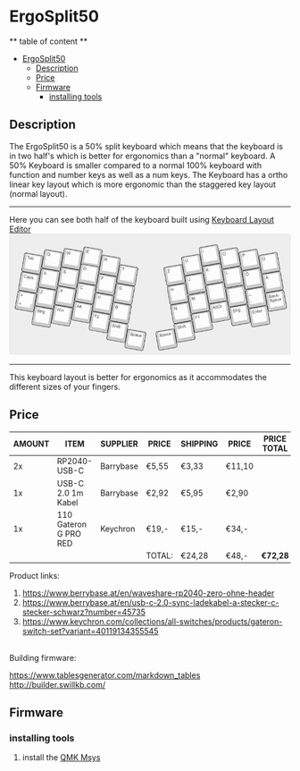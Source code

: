 # ErgoSplit50

** table of content **
- [ErgoSplit50](#ergosplit50)
  - [Description](#description)
  - [Price](#price)
  - [Firmware](#firmware)
    - [installing tools](#installing-tools)

## Description 

The ErgoSplit50 is a 50% split keyboard which means that the keyboard is in two half's which is better for ergonomics than a "normal" keyboard. A 50% Keyboard is smaller compared to a normal 100% keyboard with function and number keys as well as a num keys.
The Keyboard has a ortho linear key layout which is more ergonomic than the staggered key layout (normal layout).

___
Here you can see both half of the keyboard built using [Keyboard Layout Editor](http://www.keyboard-layout-editor.com/#/gists/af8061c8664737f3924f8287ba400e2a) <br>
<img src="hardware/keyboard 2d Files/ergosplit-50.png"> <br> 
___
This keyboard layout is better for ergonomics as it accommodates the different sizes of your fingers. 


## Price

| AMOUNT 	| ITEM                  	| SUPPLIER  	| PRICE  	| SHIPPING 	| PRICE  	| PRICE TOTAL 	    |
|--------	|-----------------------	|-----------	|--------	|----------	|--------	|------------------ |
| 2x     	| RP2040-USB-C          	| Barrybase 	| €5,55  	| €3,33    	| €11,10 	|             	    |
| 1x     	| USB-C 2.0 1m Kabel    	| Barrybase 	| €2,92  	| €5,95    	| €2,90  	|             	    |
| 1x     	| 110 Gateron G PRO RED 	| Keychron  	| €19,-  	| €15,-    	| €34,-  	|             	    |
|        	|                       	|           	| TOTAL: 	| €24,28   	| €48,-  	| **€72,28**      	|


Product links: 
1. https://www.berrybase.at/en/waveshare-rp2040-zero-ohne-header
2. https://www.berrybase.at/en/usb-c-2.0-sync-ladekabel-a-stecker-c-stecker-schwarz?number=45735
3. https://www.keychron.com/collections/all-switches/products/gateron-switch-set?variant=40119134355545

<br>
Building firmware:

https://www.tablesgenerator.com/markdown_tables <br>
http://builder.swillkb.com/

## Firmware 

 ### installing tools
 
  1. install the [QMK Msys](https://msys.qmk.fm/guide.html#next-steps)